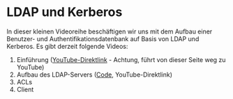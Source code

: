 # LDAP und Kerberos

In dieser kleinen Videoreihe beschäftigen wir uns mit dem Aufbau einer Benutzer- und Authentifikationsdatenbank auf Basis von LDAP und Kerberos. Es gibt derzeit folgende Videos:

1. Einführung ([YouTube-Direktlink](https://youtu.be/7Y0pHUZ7M6Q) - Achtung, führt von dieser Seite weg zu YouTube)
2. Aufbau des LDAP-Servers ([Code](ldap-02.html), YouTube-Direktlink)
3. ACLs
4. Client
